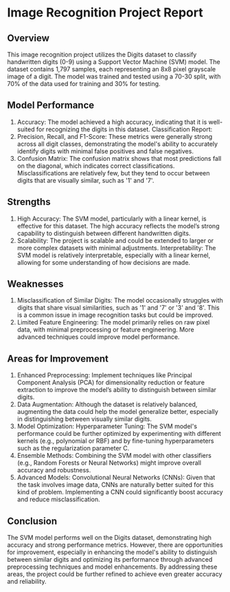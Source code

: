 # Image Recognition Project Report
## Overview
This image recognition project utilizes the Digits dataset to classify handwritten digits (0-9) using a Support Vector Machine (SVM) model. The dataset contains 1,797 samples, each representing an 8x8 pixel grayscale image of a digit. The model was trained and tested using a 70-30 split, with 70% of the data used for training and 30% for testing.

## Model Performance
1. Accuracy: The model achieved a high accuracy, indicating that it is well-suited for recognizing the digits in this dataset.
Classification Report:
2. Precision, Recall, and F1-Score: These metrics were generally strong across all digit classes, demonstrating the model's ability to accurately identify digits with minimal false positives and false negatives.
3. Confusion Matrix: The confusion matrix shows that most predictions fall on the diagonal, which indicates correct classifications. Misclassifications are relatively few, but they tend to occur between digits that are visually similar, such as '1' and '7'.

## Strengths
1. High Accuracy: The SVM model, particularly with a linear kernel, is effective for this dataset. The high accuracy reflects the model’s strong capability to distinguish between different handwritten digits.
2. Scalability: The project is scalable and could be extended to larger or more complex datasets with minimal adjustments.
Interpretability: The SVM model is relatively interpretable, especially with a linear kernel, allowing for some understanding of how decisions are made.

## Weaknesses
1. Misclassification of Similar Digits: The model occasionally struggles with digits that share visual similarities, such as '1' and '7' or '3' and '8'. This is a common issue in image recognition tasks but could be improved.
2. Limited Feature Engineering: The model primarily relies on raw pixel data, with minimal preprocessing or feature engineering. More advanced techniques could improve model performance.

## Areas for Improvement
1. Enhanced Preprocessing:
Implement techniques like Principal Component Analysis (PCA) for dimensionality reduction or feature extraction to improve the model’s ability to distinguish between similar digits.
2. Data Augmentation: Although the dataset is relatively balanced, augmenting the data could help the model generalize better, especially in distinguishing between visually similar digits.
3. Model Optimization:
Hyperparameter Tuning: The SVM model's performance could be further optimized by experimenting with different kernels (e.g., polynomial or RBF) and by fine-tuning hyperparameters such as the regularization parameter C.
4. Ensemble Methods: Combining the SVM model with other classifiers (e.g., Random Forests or Neural Networks) might improve overall accuracy and robustness.
5. Advanced Models:
Convolutional Neural Networks (CNNs): Given that the task involves image data, CNNs are naturally better suited for this kind of problem. Implementing a CNN could significantly boost accuracy and reduce misclassification.
## Conclusion
The SVM model performs well on the Digits dataset, demonstrating high accuracy and strong performance metrics. However, there are opportunities for improvement, especially in enhancing the model's ability to distinguish between similar digits and optimizing its performance through advanced preprocessing techniques and model enhancements. By addressing these areas, the project could be further refined to achieve even greater accuracy and reliability.
